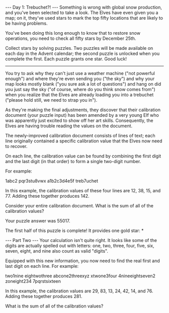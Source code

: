 --- Day 1: Trebuchet?! ---
Something is wrong with global snow production,
and you've been selected to take a look.
The Elves have even given you a map;
on it,
they've used stars to mark the top fifty locations
that are likely to be having problems.

You've been doing this long enough to know
that to restore snow operations,
you need to check all fifty stars by December 25th.

Collect stars by solving puzzles.
Two puzzles will be made available
on each day in the Advent calendar;
the second puzzle is unlocked when you complete the first.
Each puzzle grants one star. Good luck!

--- 

You try to ask why they can't just use a weather machine
("not powerful enough")
and where they're even sending you ("the sky")
and why your map looks mostly blank
("you sure ask a lot of questions")
and hang on did you just say the sky
("of course, where do you think snow comes from")
when you realize
that the Elves are already loading you into a trebuchet
("please hold still, we need to strap you in").

As they're making the final adjustments,
they discover that their calibration document
(your puzzle input)
has been amended by a very young Elf
who was apparently just excited to show off her art skills.
Consequently,
the Elves are having trouble reading the values on the document.

The newly-improved calibration document
consists of lines of text;
each line originally contained
a specific calibration value
that the Elves now need to recover.

On each line,
the calibration value can be found
by combining the first digit
and the last digit (in that order)
to form a single two-digit number.

For example:

1abc2
pqr3stu8vwx
a1b2c3d4e5f
treb7uchet

In this example,
the calibration values of these four lines are
12, 38, 15, and 77.
Adding these together produces 142.

Consider your entire calibration document.
What is the sum of all of the calibration values?

Your puzzle answer was 55017.

The first half of this puzzle is complete! It provides one gold star: *

--- Part Two ---
Your calculation isn't quite right.
It looks like some of the digits
are actually spelled out with letters:
one, two, three, four, five, six, seven, eight, and nine
also count as valid "digits".

Equipped with this new information,
you now need to find
the real first
and last digit on each line.
For example:

two1nine
eightwothree
abcone2threexyz
xtwone3four
4nineeightseven2
zoneight234
7pqrstsixteen

In this example,
the calibration values are
29, 83, 13, 24, 42, 14, and 76.
Adding these together produces 281.

What is the sum of all of the calibration values?




